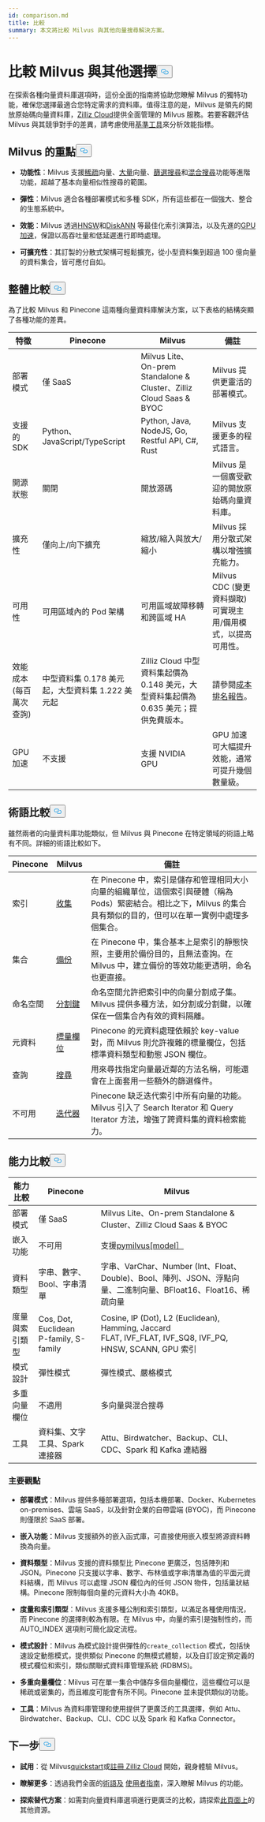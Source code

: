 ```yaml
---
id: comparison.md
title: 比較
summary: 本文將比較 Milvus 與其他向量搜尋解決方案。
---
```


<h1 id="Comparing-Milvus-with-Alternatives" class="common-anchor-header">比較 Milvus 與其他選擇<button data-href="#Comparing-Milvus-with-Alternatives" class="anchor-icon" translate="no">
      <svg translate="no"
        aria-hidden="true"
        focusable="false"
        height="20"
        version="1.1"
        viewBox="0 0 16 16"
        width="16"
      >
        <path
          fill="#0092E4"
          fill-rule="evenodd"
          d="M4 9h1v1H4c-1.5 0-3-1.69-3-3.5S2.55 3 4 3h4c1.45 0 3 1.69 3 3.5 0 1.41-.91 2.72-2 3.25V8.59c.58-.45 1-1.27 1-2.09C10 5.22 8.98 4 8 4H4c-.98 0-2 1.22-2 2.5S3 9 4 9zm9-3h-1v1h1c1 0 2 1.22 2 2.5S13.98 12 13 12H9c-.98 0-2-1.22-2-2.5 0-.83.42-1.64 1-2.09V6.25c-1.09.53-2 1.84-2 3.25C6 11.31 7.55 13 9 13h4c1.45 0 3-1.69 3-3.5S14.5 6 13 6z"
        ></path>
      </svg>
    </button></h1><p>在探索各種向量資料庫選項時，這份全面的指南將協助您瞭解 Milvus 的獨特功能，確保您選擇最適合您特定需求的資料庫。值得注意的是，Milvus 是領先的開放原始碼向量資料庫，<a href="https://zilliz.com/cloud">Zilliz Cloud</a>提供全面管理的 Milvus 服務。若要客觀評估 Milvus 與其競爭對手的差異，請考慮使用<a href="https://github.com/zilliztech/VectorDBBench#quick-start">基準工具</a>來分析效能指標。</p>
<h2 id="Milvus-highlights" class="common-anchor-header">Milvus 的重點<button data-href="#Milvus-highlights" class="anchor-icon" translate="no">
      <svg translate="no"
        aria-hidden="true"
        focusable="false"
        height="20"
        version="1.1"
        viewBox="0 0 16 16"
        width="16"
      >
        <path
          fill="#0092E4"
          fill-rule="evenodd"
          d="M4 9h1v1H4c-1.5 0-3-1.69-3-3.5S2.55 3 4 3h4c1.45 0 3 1.69 3 3.5 0 1.41-.91 2.72-2 3.25V8.59c.58-.45 1-1.27 1-2.09C10 5.22 8.98 4 8 4H4c-.98 0-2 1.22-2 2.5S3 9 4 9zm9-3h-1v1h1c1 0 2 1.22 2 2.5S13.98 12 13 12H9c-.98 0-2-1.22-2-2.5 0-.83.42-1.64 1-2.09V6.25c-1.09.53-2 1.84-2 3.25C6 11.31 7.55 13 9 13h4c1.45 0 3-1.69 3-3.5S14.5 6 13 6z"
        ></path>
      </svg>
    </button></h2><ul>
<li><p><strong>功能性</strong>：Milvus 支援<a href="https://milvus.io/docs/sparse_vector.md">稀疏</a>向量、<a href="https://milvus.io/docs/single-vector-search.md#Bulk-vector-search">大量</a>向量、<a href="https://milvus.io/docs/single-vector-search.md#Filtered-search">篩選搜尋</a>和<a href="https://milvus.io/docs/multi-vector-search.md">混合搜尋</a>功能等進階功能，超越了基本向量相似性搜尋的範圍。</p></li>
<li><p><strong>彈性</strong>：Milvus 適合各種部署模式和多種 SDK，所有這些都在一個強大、整合的生態系統中。</p></li>
<li><p><strong>效能</strong>：Milvus 透過<a href="https://milvus.io/docs/index.md#HNSW">HNSW</a>和<a href="https://milvus.io/docs/disk_index.md">DiskANN</a> 等最佳化索引演算法，以及先進的<a href="https://milvus.io/docs/gpu_index.md">GPU 加速</a>，保證以高吞吐量和低延遲進行即時處理。</p></li>
<li><p><strong>可擴充性</strong>：其訂製的分散式架構可輕鬆擴充，從小型資料集到超過 100 億向量的資料集合，皆可應付自如。</p></li>
</ul>
<h2 id="Overall-comparison" class="common-anchor-header">整體比較<button data-href="#Overall-comparison" class="anchor-icon" translate="no">
      <svg translate="no"
        aria-hidden="true"
        focusable="false"
        height="20"
        version="1.1"
        viewBox="0 0 16 16"
        width="16"
      >
        <path
          fill="#0092E4"
          fill-rule="evenodd"
          d="M4 9h1v1H4c-1.5 0-3-1.69-3-3.5S2.55 3 4 3h4c1.45 0 3 1.69 3 3.5 0 1.41-.91 2.72-2 3.25V8.59c.58-.45 1-1.27 1-2.09C10 5.22 8.98 4 8 4H4c-.98 0-2 1.22-2 2.5S3 9 4 9zm9-3h-1v1h1c1 0 2 1.22 2 2.5S13.98 12 13 12H9c-.98 0-2-1.22-2-2.5 0-.83.42-1.64 1-2.09V6.25c-1.09.53-2 1.84-2 3.25C6 11.31 7.55 13 9 13h4c1.45 0 3-1.69 3-3.5S14.5 6 13 6z"
        ></path>
      </svg>
    </button></h2><p>為了比較 Milvus 和 Pinecone 這兩種向量資料庫解決方案，以下表格的結構突顯了各種功能的差異。</p>
<table>
<thead>
<tr><th>特徵</th><th>Pinecone</th><th>Milvus</th><th>備註</th></tr>
</thead>
<tbody>
<tr><td>部署模式</td><td>僅 SaaS</td><td>Milvus Lite、On-prem Standalone &amp; Cluster、Zilliz Cloud Saas &amp; BYOC</td><td>Milvus 提供更靈活的部署模式。</td></tr>
<tr><td>支援的 SDK</td><td>Python、JavaScript/TypeScript</td><td>Python, Java, NodeJS, Go, Restful API, C#, Rust</td><td>Milvus 支援更多的程式語言。</td></tr>
<tr><td>開源狀態</td><td>關閉</td><td>開放源碼</td><td>Milvus 是一個廣受歡迎的開放原始碼向量資料庫。</td></tr>
<tr><td>擴充性</td><td>僅向上/向下擴充</td><td>縮放/縮入與放大/縮小</td><td>Milvus 採用分散式架構以增強擴充能力。</td></tr>
<tr><td>可用性</td><td>可用區域內的 Pod 架構</td><td>可用區域故障移轉和跨區域 HA</td><td>Milvus CDC (變更資料擷取) 可實現主用/備用模式，以提高可用性。</td></tr>
<tr><td>效能成本 (每百萬次查詢)</td><td>中型資料集 0.178 美元起，大型資料集 1.222 美元起</td><td>Zilliz Cloud 中型資料集起價為 0.148 美元，大型資料集起價為 0.635 美元；提供免費版本。</td><td>請參閱<a href="https://zilliz.com/vector-database-benchmark-tool?database=ZillizCloud,Milvus,ElasticCloud,PgVector,Pinecone,QdrantCloud,WeaviateCloud&amp;dataset=medium&amp;filter=none,low,high&amp;tab=2">成本排名報告</a>。</td></tr>
<tr><td>GPU 加速</td><td>不支援</td><td>支援 NVIDIA GPU</td><td>GPU 加速可大幅提升效能，通常可提升幾個數量級。</td></tr>
</tbody>
</table>
<h2 id="Terminology-comparison" class="common-anchor-header">術語比較<button data-href="#Terminology-comparison" class="anchor-icon" translate="no">
      <svg translate="no"
        aria-hidden="true"
        focusable="false"
        height="20"
        version="1.1"
        viewBox="0 0 16 16"
        width="16"
      >
        <path
          fill="#0092E4"
          fill-rule="evenodd"
          d="M4 9h1v1H4c-1.5 0-3-1.69-3-3.5S2.55 3 4 3h4c1.45 0 3 1.69 3 3.5 0 1.41-.91 2.72-2 3.25V8.59c.58-.45 1-1.27 1-2.09C10 5.22 8.98 4 8 4H4c-.98 0-2 1.22-2 2.5S3 9 4 9zm9-3h-1v1h1c1 0 2 1.22 2 2.5S13.98 12 13 12H9c-.98 0-2-1.22-2-2.5 0-.83.42-1.64 1-2.09V6.25c-1.09.53-2 1.84-2 3.25C6 11.31 7.55 13 9 13h4c1.45 0 3-1.69 3-3.5S14.5 6 13 6z"
        ></path>
      </svg>
    </button></h2><p>雖然兩者的向量資料庫功能類似，但 Milvus 與 Pinecone 在特定領域的術語上略有不同。詳細的術語比較如下。</p>
<table>
<thead>
<tr><th>Pinecone</th><th>Milvus</th><th>備註</th></tr>
</thead>
<tbody>
<tr><td>索引</td><td><a href="https://zilliz.com/comparison">收集</a></td><td>在 Pinecone 中，索引是儲存和管理相同大小向量的組織單位，這個索引與硬體（稱為 Pods）緊密結合。相比之下，Milvus 的集合具有類似的目的，但可以在單一實例中處理多個集合。</td></tr>
<tr><td>集合</td><td><a href="https://milvus.io/docs/milvus_backup_overview.md#Milvus-Backup">備份</a></td><td>在 Pinecone 中，集合基本上是索引的靜態快照，主要用於備份目的，且無法查詢。在 Milvus 中，建立備份的等效功能更透明，命名也更直接。</td></tr>
<tr><td>命名空間</td><td><a href="https://milvus.io/docs/use-partition-key.md#Use-Partition-Key">分割鍵</a></td><td>命名空間允許把索引中的向量分割成子集。Milvus 提供多種方法，如分割或分割鍵，以確保在一個集合內有效的資料隔離。</td></tr>
<tr><td>元資料</td><td><a href="https://milvus.io/docs/boolean.md">標量欄位</a></td><td>Pinecone 的元資料處理依賴於 key-value 對，而 Milvus 則允許複雜的標量欄位，包括標準資料類型和動態 JSON 欄位。</td></tr>
<tr><td>查詢</td><td><a href="https://milvus.io/docs/single-vector-search.md">搜尋</a></td><td>用來尋找指定向量最近鄰的方法名稱，可能還會在上面套用一些額外的篩選條件。</td></tr>
<tr><td>不可用</td><td><a href="https://milvus.io/docs/with-iterators.md">迭代器</a></td><td>Pinecone 缺乏迭代索引中所有向量的功能。Milvus 引入了 Search Iterator 和 Query Iterator 方法，增強了跨資料集的資料檢索能力。</td></tr>
</tbody>
</table>
<h2 id="Capability-comparison" class="common-anchor-header">能力比較<button data-href="#Capability-comparison" class="anchor-icon" translate="no">
      <svg translate="no"
        aria-hidden="true"
        focusable="false"
        height="20"
        version="1.1"
        viewBox="0 0 16 16"
        width="16"
      >
        <path
          fill="#0092E4"
          fill-rule="evenodd"
          d="M4 9h1v1H4c-1.5 0-3-1.69-3-3.5S2.55 3 4 3h4c1.45 0 3 1.69 3 3.5 0 1.41-.91 2.72-2 3.25V8.59c.58-.45 1-1.27 1-2.09C10 5.22 8.98 4 8 4H4c-.98 0-2 1.22-2 2.5S3 9 4 9zm9-3h-1v1h1c1 0 2 1.22 2 2.5S13.98 12 13 12H9c-.98 0-2-1.22-2-2.5 0-.83.42-1.64 1-2.09V6.25c-1.09.53-2 1.84-2 3.25C6 11.31 7.55 13 9 13h4c1.45 0 3-1.69 3-3.5S14.5 6 13 6z"
        ></path>
      </svg>
    </button></h2><table>
<thead>
<tr><th>能力比較</th><th>Pinecone</th><th>Milvus</th></tr>
</thead>
<tbody>
<tr><td>部署模式</td><td>僅 SaaS</td><td>Milvus Lite、On-prem Standalone &amp; Cluster、Zilliz Cloud Saas &amp; BYOC</td></tr>
<tr><td>嵌入功能</td><td>不可用</td><td>支援<a href="https://github.com/milvus-io/milvus-model">pymilvus[model］</a></td></tr>
<tr><td>資料類型</td><td>字串、數字、Bool、字串清單</td><td>字串、VarChar、Number (Int、Float、Double)、Bool、陣列、JSON、浮點向量、二進制向量、BFloat16、Float16、稀疏向量</td></tr>
<tr><td>度量與索引類型</td><td>Cos, Dot, Euclidean<br/>P-family, S-family</td><td>Cosine, IP (Dot), L2 (Euclidean), Hamming, Jaccard<br/>FLAT, IVF_FLAT, IVF_SQ8, IVF_PQ, HNSW, SCANN, GPU 索引</td></tr>
<tr><td>模式設計</td><td>彈性模式</td><td>彈性模式、嚴格模式</td></tr>
<tr><td>多重向量欄位</td><td>不適用</td><td>多向量與混合搜尋</td></tr>
<tr><td>工具</td><td>資料集、文字工具、Spark 連接器</td><td>Attu、Birdwatcher、Backup、CLI、CDC、Spark 和 Kafka 連結器</td></tr>
</tbody>
</table>
<h3 id="Key-insights" class="common-anchor-header">主要觀點</h3><ul>
<li><p><strong>部署模式</strong>：Milvus 提供多種部署選項，包括本機部署、Docker、Kubernetes on-premises、雲端 SaaS，以及針對企業的自帶雲端 (BYOC)，而 Pinecone 則僅限於 SaaS 部署。</p></li>
<li><p><strong>嵌入功能</strong>：Milvus 支援額外的嵌入函式庫，可直接使用嵌入模型將源資料轉換為向量。</p></li>
<li><p><strong>資料類型</strong>：Milvus 支援的資料類型比 Pinecone 更廣泛，包括陣列和 JSON。Pinecone 只支援以字串、數字、布林值或字串清單為值的平面元資料結構，而 Milvus 可以處理 JSON 欄位內的任何 JSON 物件，包括巢狀結構。Pinecone 限制每個向量的元資料大小為 40KB。</p></li>
<li><p><strong>度量和索引類型</strong>：Milvus 支援多種公制和索引類型，以滿足各種使用情況，而 Pinecone 的選擇則較為有限。在 Milvus 中，向量的索引是強制性的，而 AUTO_INDEX 選項則可簡化設定流程。</p></li>
<li><p><strong>模式設計</strong>：Milvus 為模式設計提供彈性的<code translate="no">create_collection</code> 模式，包括快速設定動態模式，提供類似 Pinecone 的無模式體驗，以及自訂設定預定義的模式欄位和索引，類似關聯式資料庫管理系統 (RDBMS)。</p></li>
<li><p><strong>多重向量欄位</strong>：Milvus 可在單一集合中儲存多個向量欄位，這些欄位可以是稀疏或密集的，而且維度可能會有所不同。Pinecone 並未提供類似的功能。</p></li>
<li><p><strong>工具</strong>：Milvus 為資料庫管理和使用提供了更廣泛的工具選擇，例如 Attu、Birdwatcher、Backup、CLI、CDC 以及 Spark 和 Kafka Connector。</p></li>
</ul>
<h2 id="Whats-next" class="common-anchor-header">下一步<button data-href="#Whats-next" class="anchor-icon" translate="no">
      <svg translate="no"
        aria-hidden="true"
        focusable="false"
        height="20"
        version="1.1"
        viewBox="0 0 16 16"
        width="16"
      >
        <path
          fill="#0092E4"
          fill-rule="evenodd"
          d="M4 9h1v1H4c-1.5 0-3-1.69-3-3.5S2.55 3 4 3h4c1.45 0 3 1.69 3 3.5 0 1.41-.91 2.72-2 3.25V8.59c.58-.45 1-1.27 1-2.09C10 5.22 8.98 4 8 4H4c-.98 0-2 1.22-2 2.5S3 9 4 9zm9-3h-1v1h1c1 0 2 1.22 2 2.5S13.98 12 13 12H9c-.98 0-2-1.22-2-2.5 0-.83.42-1.64 1-2.09V6.25c-1.09.53-2 1.84-2 3.25C6 11.31 7.55 13 9 13h4c1.45 0 3-1.69 3-3.5S14.5 6 13 6z"
        ></path>
      </svg>
    </button></h2><ul>
<li><p><strong>試用</strong>：從 Milvus<a href="https://milvus.io/docs/quickstart.md">quickstart</a>或<a href="https://docs.zilliz.com/docs/register-with-zilliz-cloud">註冊 Zilliz Cloud</a> 開始，親身體驗 Milvus。</p></li>
<li><p><strong>瞭解更多</strong>：透過我們全面的<a href="/docs/zh-hant/v2.5.x/glossary.md">術語及</a> <a href="https://milvus.io/docs/manage-collections.md">使用者指南</a>，深入瞭解 Milvus 的功能。</p></li>
<li><p><strong>探索替代方案</strong>：如需對向量資料庫選項進行更廣泛的比較，請探索<a href="https://zilliz.com/comparison">此頁面上</a>的其他資源。</p></li>
</ul>
